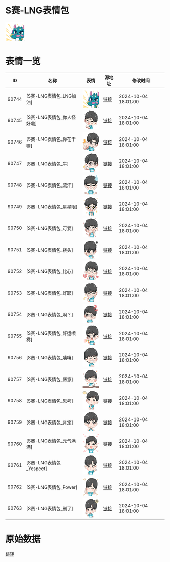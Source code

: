 # S赛-LNG表情包

<img src="./cover.png" height="60" alt="cover" />

# 表情一览

|ID|名称|表情|源地址|修改时间|
|----|----|----|----|----|
|90744|[S赛-LNG表情包_LNG加油]|<img src="./pic/090744_%5BS赛-LNG表情包_LNG加油%5D.png" height="60" alt="LNG加油"/>|[链接](https://i0.hdslb.com/bfs/garb/e39e980bddf95fc019a8d5deb89881becad4849e.png)|2024-10-04 18:01:00|
|90745|[S赛-LNG表情包_你人怪好嘞]|<img src="./pic/090745_%5BS赛-LNG表情包_你人怪好嘞%5D.png" height="60" alt="你人怪好嘞"/>|[链接](https://i0.hdslb.com/bfs/garb/8ebca3d2873680c31789fed05debfc482998a441.png)|2024-10-04 18:01:00|
|90746|[S赛-LNG表情包_你在干嘛]|<img src="./pic/090746_%5BS赛-LNG表情包_你在干嘛%5D.png" height="60" alt="你在干嘛"/>|[链接](https://i0.hdslb.com/bfs/garb/b6d0c96400c58a7012f9885a46b7841208fe01c2.png)|2024-10-04 18:01:00|
|90747|[S赛-LNG表情包_牛]|<img src="./pic/090747_%5BS赛-LNG表情包_牛%5D.png" height="60" alt="牛"/>|[链接](https://i0.hdslb.com/bfs/garb/2bb14afeaa09aaf4939add74d487aaf7a953f76a.png)|2024-10-04 18:01:00|
|90748|[S赛-LNG表情包_流汗]|<img src="./pic/090748_%5BS赛-LNG表情包_流汗%5D.png" height="60" alt="流汗"/>|[链接](https://i0.hdslb.com/bfs/garb/6069a933b07e2e3e1c6b4d4c572f01ab6bb03323.png)|2024-10-04 18:01:00|
|90749|[S赛-LNG表情包_星星眼]|<img src="./pic/090749_%5BS赛-LNG表情包_星星眼%5D.png" height="60" alt="星星眼"/>|[链接](https://i0.hdslb.com/bfs/garb/46a0c0ed0e0fc3bd376ede743895ed322d4f0b56.png)|2024-10-04 18:01:00|
|90750|[S赛-LNG表情包_可爱]|<img src="./pic/090750_%5BS赛-LNG表情包_可爱%5D.png" height="60" alt="可爱"/>|[链接](https://i0.hdslb.com/bfs/garb/3d2b64264b46166f242e716daa6818538701e2b3.png)|2024-10-04 18:01:00|
|90751|[S赛-LNG表情包_挠头]|<img src="./pic/090751_%5BS赛-LNG表情包_挠头%5D.png" height="60" alt="挠头"/>|[链接](https://i0.hdslb.com/bfs/garb/b8f6377841913bbe561b59edbdec06d04b80c016.png)|2024-10-04 18:01:00|
|90752|[S赛-LNG表情包_比心]|<img src="./pic/090752_%5BS赛-LNG表情包_比心%5D.png" height="60" alt="比心"/>|[链接](https://i0.hdslb.com/bfs/garb/d7c3c1559e1b586e59aca43ca5a136986d1a2ba9.png)|2024-10-04 18:01:00|
|90753|[S赛-LNG表情包_好耶]|<img src="./pic/090753_%5BS赛-LNG表情包_好耶%5D.png" height="60" alt="好耶"/>|[链接](https://i0.hdslb.com/bfs/garb/054983a1f2685d6f14a37befde0180c34d8afa09.png)|2024-10-04 18:01:00|
|90754|[S赛-LNG表情包_啊？]|<img src="./pic/090754_%5BS赛-LNG表情包_啊？%5D.png" height="60" alt="啊？"/>|[链接](https://i0.hdslb.com/bfs/garb/8cc96ec30a8355f052da5d0ff17426692ab3338a.png)|2024-10-04 18:01:00|
|90755|[S赛-LNG表情包_好运喷雾]|<img src="./pic/090755_%5BS赛-LNG表情包_好运喷雾%5D.png" height="60" alt="好运喷雾"/>|[链接](https://i0.hdslb.com/bfs/garb/d79dbbf0aef07af40ee09a769a693613c4337188.png)|2024-10-04 18:01:00|
|90756|[S赛-LNG表情包_嘻嘻]|<img src="./pic/090756_%5BS赛-LNG表情包_嘻嘻%5D.png" height="60" alt="嘻嘻"/>|[链接](https://i0.hdslb.com/bfs/garb/741a4fec0c80e02d43b4db098367dedc7f83a56c.png)|2024-10-04 18:01:00|
|90757|[S赛-LNG表情包_惬意]|<img src="./pic/090757_%5BS赛-LNG表情包_惬意%5D.png" height="60" alt="惬意"/>|[链接](https://i0.hdslb.com/bfs/garb/eb5867690514914b6dd90c59ecee885db30fb2e2.png)|2024-10-04 18:01:00|
|90758|[S赛-LNG表情包_思考]|<img src="./pic/090758_%5BS赛-LNG表情包_思考%5D.png" height="60" alt="思考"/>|[链接](https://i0.hdslb.com/bfs/garb/b472fe9422e0a863d019c7fe765d97f868b54c45.png)|2024-10-04 18:01:00|
|90759|[S赛-LNG表情包_肯定]|<img src="./pic/090759_%5BS赛-LNG表情包_肯定%5D.png" height="60" alt="肯定"/>|[链接](https://i0.hdslb.com/bfs/garb/8e039c4ba3649e01596782be4a849a2c362148a3.png)|2024-10-04 18:01:00|
|90760|[S赛-LNG表情包_元气满满]|<img src="./pic/090760_%5BS赛-LNG表情包_元气满满%5D.png" height="60" alt="元气满满"/>|[链接](https://i0.hdslb.com/bfs/garb/c7f9e56b1b165d7f01b2436d184cba1058aa3feb.png)|2024-10-04 18:01:00|
|90761|[S赛-LNG表情包_Yespect]|<img src="./pic/090761_%5BS赛-LNG表情包_Yespect%5D.png" height="60" alt="Yespect"/>|[链接](https://i0.hdslb.com/bfs/garb/652e98f881b7d8725f9d42adfbf441b772a04194.png)|2024-10-04 18:01:00|
|90762|[S赛-LNG表情包_Power]|<img src="./pic/090762_%5BS赛-LNG表情包_Power%5D.png" height="60" alt="Power"/>|[链接](https://i0.hdslb.com/bfs/garb/6e03d0c1ecdaad849729d45424e8a45737a3bc7a.png)|2024-10-04 18:01:00|
|90763|[S赛-LNG表情包_删了]|<img src="./pic/090763_%5BS赛-LNG表情包_删了%5D.png" height="60" alt="删了"/>|[链接](https://i0.hdslb.com/bfs/garb/8cf5c77a3d91edbfabed93868d776c800918f659.png)|2024-10-04 18:01:00|

# 原始数据

[跳转](./raw.json)

